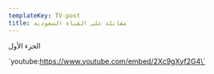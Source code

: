 ```yaml
---
templateKey: TV-post
title: مقابلة على القناة السعودية
---
```

الجزء الأول 

\`youtube:https://www.youtube.com/embed/2Xc9gXyf2G4\`
